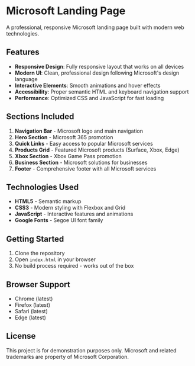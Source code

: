 # Microsoft Landing Page

A professional, responsive Microsoft landing page built with modern web technologies.

## Features

- **Responsive Design**: Fully responsive layout that works on all devices
- **Modern UI**: Clean, professional design following Microsoft's design language
- **Interactive Elements**: Smooth animations and hover effects
- **Accessibility**: Proper semantic HTML and keyboard navigation support
- **Performance**: Optimized CSS and JavaScript for fast loading

## Sections Included

1. **Navigation Bar** - Microsoft logo and main navigation
2. **Hero Section** - Microsoft 365 promotion
3. **Quick Links** - Easy access to popular Microsoft services
4. **Products Grid** - Featured Microsoft products (Surface, Xbox, Edge)
5. **Xbox Section** - Xbox Game Pass promotion
6. **Business Section** - Microsoft solutions for businesses
7. **Footer** - Comprehensive footer with all Microsoft services

## Technologies Used

- **HTML5** - Semantic markup
- **CSS3** - Modern styling with Flexbox and Grid
- **JavaScript** - Interactive features and animations
- **Google Fonts** - Segoe UI font family

## Getting Started

1. Clone the repository
2. Open `index.html` in your browser
3. No build process required - works out of the box

## Browser Support

- Chrome (latest)
- Firefox (latest)
- Safari (latest)
- Edge (latest)

## License

This project is for demonstration purposes only. Microsoft and related trademarks are property of Microsoft Corporation.
